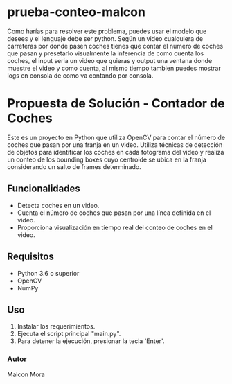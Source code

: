 # prueba-conteo-malcon
Como harías para resolver este problema, puedes usar el modelo que desees y el lenguaje debe ser python. Según un video cualquiera de carreteras por donde pasen coches tienes que contar el numero de coches que pasan y presetarlo visualmente la inferencia de como cuenta los coches, el input seria un video que quieras y output una ventana donde muestre el video y como cuenta, al mismo tiempo tambien puedes mostrar logs en consola de como va contando por consola.


# Propuesta de Solución - Contador de Coches

Este es un proyecto en Python que utiliza OpenCV para contar el número de coches que pasan por una franja en un video. Utiliza técnicas de detección de objetos para identificar los coches en cada fotograma del video y realiza un conteo de los bounding boxes cuyo centroide se ubica en la franja considerando un salto de frames determinado.

## Funcionalidades

- Detecta coches en un video.
- Cuenta el número de coches que pasan por una línea definida en el video.
- Proporciona visualización en tiempo real del conteo de coches en el video.

## Requisitos

- Python 3.6 o superior
- OpenCV
- NumPy

## Uso

1. Instalar los requerimientos.
2. Ejecuta el script principal "main.py".
3. Para detener la ejecución, presionar la tecla 'Enter'.

### Autor
Malcon Mora